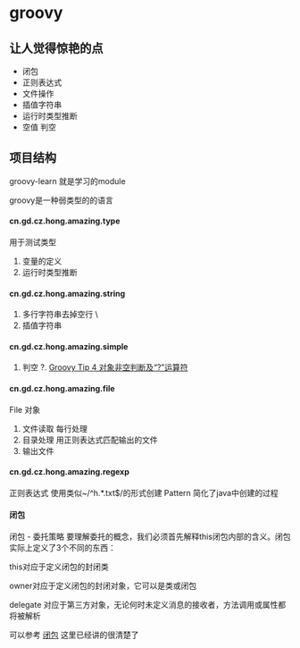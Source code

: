 # groovy 
## 让人觉得惊艳的点
- 闭包
- 正则表达式
- 文件操作
- 插值字符串
- 运行时类型推断
- 空值 判空

## 项目结构

groovy-learn 就是学习的module

groovy是一种弱类型的的语言

#### cn.gd.cz.hong.amazing.type
用于测试类型
1. 变量的定义
2. 运行时类型推断

#### cn.gd.cz.hong.amazing.string
1. 多行字符串去掉空行 \
2. 插值字符串


#### cn.gd.cz.hong.amazing.simple
1. 判空 ?. [Groovy Tip 4 对象非空判断及“?”运算符](https://blog.csdn.net/hivon/article/details/2304049)

#### cn.gd.cz.hong.amazing.file
File 对象
1. 文件读取 每行处理
2. 目录处理 用正则表达式匹配输出的文件
3. 输出文件

#### cn.gd.cz.hong.amazing.regexp
正则表达式
使用类似~/^h.*\.txt$/的形式创建 Pattern
简化了java中创建的过程

#### 闭包
闭包 - 委托策略
要理解委托的概念，我们必须首先解释this闭包内部的含义。闭包实际上定义了3个不同的东西：

this对应于定义闭包的封闭类

owner对应于定义闭包的封闭对象，它可以是类或闭包

delegate 对应于第三方对象，无论何时未定义消息的接收者，方法调用或属性都将被解析

可以参考
[闭包](http://groovy-lang.org/closures.html)
这里已经讲的很清楚了
